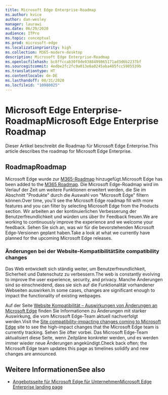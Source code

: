 ```yaml
---
title: Microsoft Edge Enterprise-Roadmap
ms.author: kvice
author: dan-wesley
manager: laurawi
ms.date: 06/29/2020
audience: ITPro
ms.topic: conceptual
ms.prod: microsoft-edge
ms.localizationpriority: high
ms.collection: M365-modern-desktop
description: Microsoft Edge Enterprise-Roadmap
ms.openlocfilehash: bc8ffccab30f0de9388499865171ad3d6b2237bf
ms.sourcegitcommit: 4edbe2fc2fc9a013e6a0245aba485fcc5905539b
ms.translationtype: HT
ms.contentlocale: de-DE
ms.lasthandoff: 08/31/2020
ms.locfileid: "10980025"
---
```

# <span data-ttu-id="036ae-103">Microsoft Edge Enterprise-Roadmap</span><span class="sxs-lookup"><span data-stu-id="036ae-103">Microsoft Edge Enterprise Roadmap</span></span>

<span data-ttu-id="036ae-104">Dieser Artikel beschreibt die Roadmap für Microsoft Edge Enterprise.</span><span class="sxs-lookup"><span data-stu-id="036ae-104">This article describes the roadmap for Microsoft Edge Enterprise.</span></span>

## <span data-ttu-id="036ae-105">Roadmap</span><span class="sxs-lookup"><span data-stu-id="036ae-105">Roadmap</span></span>

<span data-ttu-id="036ae-106">Microsoft Edge wurde zur [M365-Roadmap](https://www.microsoft.com/microsoft-365/roadmap?filters=&searchterms=Microsoft%2CEdge) hinzugefügt.</span><span class="sxs-lookup"><span data-stu-id="036ae-106">Microsoft Edge has been added to the [M365 Roadmap](https://www.microsoft.com/microsoft-365/roadmap?filters=&searchterms=Microsoft%2CEdge).</span></span> <span data-ttu-id="036ae-107">Die Microsoft Edge-Roadmap wird im Verlauf der Zeit um weitere Funktionen erweitert werden, die Sie im Abschnitt "Produkte" durch die Auswahl von "Microsoft Edge" filtern können.</span><span class="sxs-lookup"><span data-stu-id="036ae-107">Over time, you'll see the Microsoft Edge roadmap fill with more features and you can filter by selecting Microsoft Edge from the Products section.</span></span> <span data-ttu-id="036ae-108">Wir arbeiten an der kontinuierlichen Verbesserung der Benutzerfreundlichkeit und würden uns über Ihr Feedback freuen.</span><span class="sxs-lookup"><span data-stu-id="036ae-108">We are working to continuously improve the experience and we welcome your feedback.</span></span> <span data-ttu-id="036ae-109">Sehen Sie sich an, was wir für die bevorstehenden Microsoft Edge-Versionen geplant haben.</span><span class="sxs-lookup"><span data-stu-id="036ae-109">Take a look at what we currently have planned for the upcoming Microsoft Edge releases.</span></span> 

### <span data-ttu-id="036ae-110">Änderungen bei der Website-Kompatibilität</span><span class="sxs-lookup"><span data-stu-id="036ae-110">Site compatibility changes</span></span>

<span data-ttu-id="036ae-111">Das Web entwickelt sich ständig weiter, um Benutzerfreundlichkeit, Sicherheit und Datenschutz zu verbessern.</span><span class="sxs-lookup"><span data-stu-id="036ae-111">The web is constantly evolving to improve the user experience, security, and privacy.</span></span> <span data-ttu-id="036ae-112">Manche Änderungen sind so einschneidend, dass sie sich auf die Funktionalität vorhandener Webseiten auswirken.</span><span class="sxs-lookup"><span data-stu-id="036ae-112">In some cases, changes are significant enough to impact the functionality of existing webpages.</span></span>

<span data-ttu-id="036ae-113">Auf der Seite [Website Kompatibilität – Auswirkungen von Änderungen an Microsoft Edge](https://docs.microsoft.com/microsoft-edge/web-platform/site-impacting-changes) finden Sie Informationen zu Änderungen mit starker Auswirkung, die vom Microsoft Edge-Team aktuell nachverfolgt werden.</span><span class="sxs-lookup"><span data-stu-id="036ae-113">Visit the [Site compatibility-impacting changes coming to Microsoft Edge](https://docs.microsoft.com/microsoft-edge/web-platform/site-impacting-changes) site to see the high-impact changes that the Microsoft Edge team is currently tracking.</span></span> <span data-ttu-id="036ae-114">Sehen Sie öfter vorbei. Das Microsoft Edge-Team aktualisiert diese Seite, wenn Zeitpläne konkreter werden, und es werden immer wieder neue Änderungen angekündigt.</span><span class="sxs-lookup"><span data-stu-id="036ae-114">Check back often; the Microsoft Edge team updates this page as timelines solidify and new changes are announced.</span></span>

## <span data-ttu-id="036ae-115">Weitere Informationen</span><span class="sxs-lookup"><span data-stu-id="036ae-115">See also</span></span>

- [<span data-ttu-id="036ae-116">Angebotsseite für Microsoft Edge für Unternehmen</span><span class="sxs-lookup"><span data-stu-id="036ae-116">Microsoft Edge Enterprise landing page</span></span>](https://aka.ms/EdgeEnterprise)
